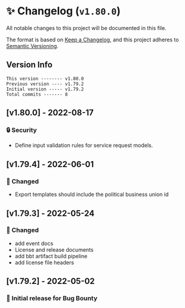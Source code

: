 # ✨ Changelog (`v1.80.0`)

All notable changes to this project will be documented in this file.

The format is based on [Keep a Changelog](https://keepachangelog.com/en/1.0.0/),
and this project adheres to [Semantic Versioning](https://semver.org/spec/v2.0.0.html).

## Version Info

```text
This version -------- v1.80.0
Previous version ---- v1.79.2
Initial version ----- v1.79.2
Total commits ------- 8
```

## [v1.80.0] - 2022-08-17

### 🔒 Security

- Define input validation rules for service request models.

## [v1.79.4] - 2022-06-01

### 🔄 Changed

- Export templates should include the political business union id

## [v1.79.3] - 2022-05-24

### 🔄 Changed

- add event docs
- License and release documents
- add bbt artifact build pipeline
- add license file headers

## [v1.79.2] - 2022-05-02

### 🎉 Initial release for Bug Bounty
